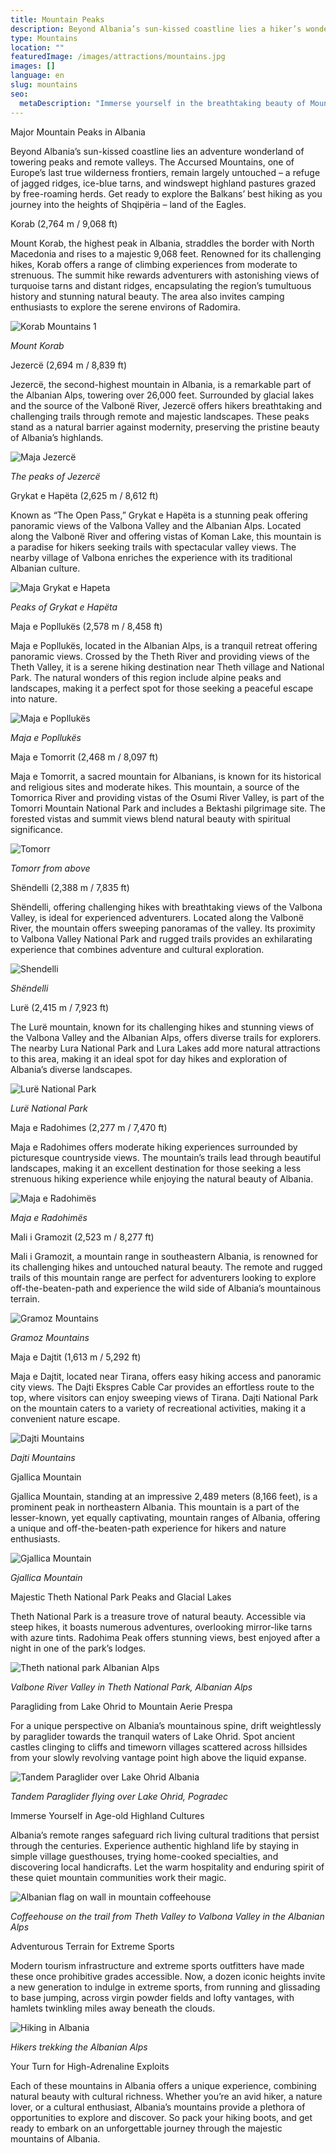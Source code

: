 ```yaml
---
title: Mountain Peaks
description: Beyond Albania’s sun-kissed coastline lies a hiker’s wonderland of jagged ridges, ice-blue tarns and windswept highland pastures grazed by free-roaming herds. Get ready to explore tumultuous history and unspoiled beauty as you journey skyward into the Balkans’ best mountains.
type: Mountains
location: ""
featuredImage: /images/attractions/mountains.jpg
images: []
language: en
slug: mountains
seo:
  metaDescription: "Immerse yourself in the breathtaking beauty of Mountains. Browse our selection of scenic Mountain photos and artwork."
---
```


Major Mountain Peaks in Albania

Beyond Albania’s sun-kissed coastline lies an adventure wonderland of towering peaks and remote valleys. The Accursed Mountains, one of Europe’s last true wilderness frontiers, remain largely untouched – a refuge of jagged ridges, ice-blue tarns, and windswept highland pastures grazed by free-roaming herds. Get ready to explore the Balkans’ best hiking as you journey into the heights of Shqipëria – land of the Eagles.

Korab (2,764 m / 9,068 ft)

Mount Korab, the highest peak in Albania, straddles the border with North Macedonia and rises to a majestic 9,068 feet. Renowned for its challenging hikes, Korab offers a range of climbing experiences from moderate to strenuous. The summit hike rewards adventurers with astonishing views of turquoise tarns and distant ridges, encapsulating the region’s tumultuous history and stunning natural beauty. The area also invites camping enthusiasts to explore the serene environs of Radomira.

![Korab Mountains 1](/images/attractions/Korab-Mountains-1.jpeg "Korab Mountains 1")

*Mount Korab*

Jezercë (2,694 m / 8,839 ft)

Jezercë, the second-highest mountain in Albania, is a remarkable part of the Albanian Alps, towering over 26,000 feet. Surrounded by glacial lakes and the source of the Valbonë River, Jezercë offers hikers breathtaking and challenging trails through remote and majestic landscapes. These peaks stand as a natural barrier against modernity, preserving the pristine beauty of Albania’s highlands.

![Maja Jezercë](/images/attractions/Maja-Jezerce.jpeg "Maja Jezerce")

*The peaks of Jezercë*

Grykat e Hapëta (2,625 m / 8,612 ft)

Known as “The Open Pass,” Grykat e Hapëta is a stunning peak offering panoramic views of the Valbona Valley and the Albanian Alps. Located along the Valbonë River and offering vistas of Koman Lake, this mountain is a paradise for hikers seeking trails with spectacular valley views. The nearby village of Valbona enriches the experience with its traditional Albanian culture.

![Maja Grykat e Hapeta](/images/attractions/Maja-Grykat-e-Hapeta.jpeg "Maja Grykat e Hapeta")

*Peaks of Grykat e Hapëta*

Maja e Popllukës (2,578 m / 8,458 ft)

Maja e Popllukës, located in the Albanian Alps, is a tranquil retreat offering panoramic views. Crossed by the Theth River and providing views of the Theth Valley, it is a serene hiking destination near Theth village and National Park. The natural wonders of this region include alpine peaks and landscapes, making it a perfect spot for those seeking a peaceful escape into nature.

![Maja e Popllukës](/images/attractions/Maja-e-Popllukes.jpeg "Maja e Popllukes")

*Maja e Popllukës*

Maja e Tomorrit (2,468 m / 8,097 ft)

Maja e Tomorrit, a sacred mountain for Albanians, is known for its historical and religious sites and moderate hikes. This mountain, a source of the Tomorrica River and providing vistas of the Osumi River Valley, is part of the Tomorri Mountain National Park and includes a Bektashi pilgrimage site. The forested vistas and summit views blend natural beauty with spiritual significance.

![Tomorr](/images/attractions/Tomorr-.jpeg "Tomorr")

*Tomorr from above*

Shëndelli (2,388 m / 7,835 ft)

Shëndelli, offering challenging hikes with breathtaking views of the Valbona Valley, is ideal for experienced adventurers. Located along the Valbonë River, the mountain offers sweeping panoramas of the valley. Its proximity to Valbona Valley National Park and rugged trails provides an exhilarating experience that combines adventure and cultural exploration.

![Shendelli](/images/attractions/Shendelli.jpeg "Shendelli")

*Shëndelli*

Lurë (2,415 m / 7,923 ft)

The Lurë mountain, known for its challenging hikes and stunning views of the Valbona Valley and the Albanian Alps, offers diverse trails for explorers. The nearby Lura National Park and Lura Lakes add more natural attractions to this area, making it an ideal spot for day hikes and exploration of Albania’s diverse landscapes.

![Lurë National Park](/images/attractions/Lure-in-Albania.jpeg "Lure in Albania")

*Lurë National Park*

Maja e Radohimes (2,277 m / 7,470 ft)

Maja e Radohimes offers moderate hiking experiences surrounded by picturesque countryside views. The mountain’s trails lead through beautiful landscapes, making it an excellent destination for those seeking a less strenuous hiking experience while enjoying the natural beauty of Albania.

![Maja e Radohimës](/images/attractions/Maja-e-Radohimes.jpeg "Maja e Radohimes")

*Maja e Radohimës*

Mali i Gramozit (2,523 m / 8,277 ft)

Mali i Gramozit, a mountain range in southeastern Albania, is renowned for its challenging hikes and untouched natural beauty. The remote and rugged trails of this mountain range are perfect for adventurers looking to explore off-the-beaten-path and experience the wild side of Albania’s mountainous terrain.

![Gramoz Mountains](/images/attractions/Gramoz-Mountains.jpeg "Gramoz Mountains")

*Gramoz Mountains*

Maja e Dajtit (1,613 m / 5,292 ft)

Maja e Dajtit, located near Tirana, offers easy hiking access and panoramic city views. The Dajti Ekspres Cable Car provides an effortless route to the top, where visitors can enjoy sweeping views of Tirana. Dajti National Park on the mountain caters to a variety of recreational activities, making it a convenient nature escape.

![Dajti Mountains](/images/activities/Dajti-mountains-in-Albania.jpeg "Dajti mountains in Albania")

*Dajti Mountains*

Gjallica Mountain

Gjallica Mountain, standing at an impressive 2,489 meters (8,166 feet), is a prominent peak in northeastern Albania. This mountain is a part of the lesser-known, yet equally captivating, mountain ranges of Albania, offering a unique and off-the-beaten-path experience for hikers and nature enthusiasts.

![Gjallica Mountain](/images/attractions/Gjallica-Mountain.jpeg "Gjallica Mountain")

*Gjallica Mountain*

Majestic Theth National Park Peaks and Glacial Lakes

Theth National Park is a treasure trove of natural beauty. Accessible via steep hikes, it boasts numerous adventures, overlooking mirror-like tarns with azure tints. Radohima Peak offers stunning views, best enjoyed after a night in one of the park’s lodges.

![Theth national park Albanian Alps](/images/attractions/Theth-national-park-Albanian-Alps.jpeg "Theth national park Albanian Alps")

*Valbone River Valley in Theth National Park, Albanian Alps*

Paragliding from Lake Ohrid to Mountain Aerie Prespa

For a unique perspective on Albania’s mountainous spine, drift weightlessly by paraglider towards the tranquil waters of Lake Ohrid. Spot ancient castles clinging to cliffs and timeworn villages scattered across hillsides from your slowly revolving vantage point high above the liquid expanse.

![Tandem Paraglider over Lake Ohrid Albania](/images/attractions/Tandem-Paraglider-Lake-Ohrid.jpeg "Tandem Paraglider Lake Ohrid")

*Tandem Paraglider flying over Lake Ohrid, Pogradec*

Immerse Yourself in Age-old Highland Cultures

Albania’s remote ranges safeguard rich living cultural traditions that persist through the centuries. Experience authentic highland life by staying in simple village guesthouses, trying home-cooked specialties, and discovering local handicrafts. Let the warm hospitality and enduring spirit of these quiet mountain communities work their magic.

![Albanian flag on wall in mountain coffeehouse](/images/attractions/Albanian-flag-on-wall-in-mountain-coffeehouse.jpeg "Albanian flag on wall in mountain coffeehouse")

*Coffeehouse on the trail from Theth Valley to Valbona Valley in the Albanian Alps*

Adventurous Terrain for Extreme Sports

Modern tourism infrastructure and extreme sports outfitters have made these once prohibitive grades accessible. Now, a dozen iconic heights invite a new generation to indulge in extreme sports, from running and glissading to base jumping, across virgin powder fields and lofty vantages, with hamlets twinkling miles away beneath the clouds.

![Hiking in Albania](/images/attractions/Albanian-Alps.jpeg "Albanian Alps")

*Hikers trekking the Albanian Alps*

Your Turn for High-Adrenaline Exploits

Each of these mountains in Albania offers a unique experience, combining natural beauty with cultural richness. Whether you’re an avid hiker, a nature lover, or a cultural enthusiast, Albania’s mountains provide a plethora of opportunities to explore and discover. So pack your hiking boots, and get ready to embark on an unforgettable journey through the majestic mountains of Albania.

